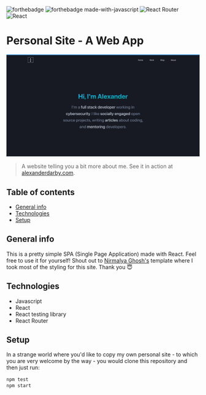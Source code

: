 ![forthebadge](https://forthebadge.com/images/badges/cc-0.svg)
![forthebadge made-with-javascript](https://forthebadge.com/images/badges/made-with-javascript.svg)
![React Router](https://img.shields.io/badge/React_Router-CA4245?style=for-the-badge&logo=react-router&logoColor=white)
![React](https://img.shields.io/badge/react-%2320232a.svg?style=for-the-badge&logo=react&logoColor=%2361DAFB)

# Personal Site - A Web App


![Home](.img/home.png)

> A website telling you a bit more about me. See it in action at
> [alexanderdarby.com](https://www.alexanderdarby.com).

## Table of contents

- [General info](#general-info)
- [Technologies](#technologies)
- [Setup](#setup)

## General info

This is a pretty simple SPA (Single Page Application) made with React. Feel free to use it for yourself! Shout out
to [Nirmalya Ghosh's](https://github.com/ghoshnirmalya/nirmalyaghosh.com) template where I took most of the styling
for this site. Thank you :innocent:

## Technologies

- Javascript
- React
- React testing library
- React Router

## Setup

In a strange world where you'd like to copy my own personal site - to which you are very welcome by the way - you would clone this repository and then just run:

```
npm test
npm start
```
